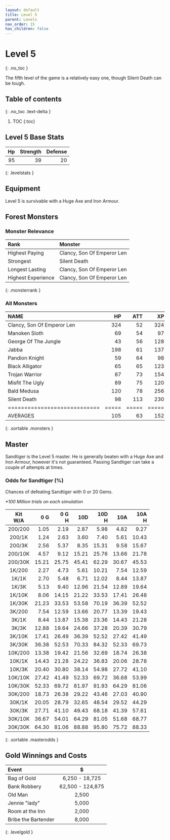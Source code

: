 ```yaml
---
layout: default
title: Level 5
parent: Levels
nav_order: 15
has_children: false
---
```

# Level 5
{: .no_toc }

The fifth level of the game is a relatively easy one, though Silent Death can be tough.

## Table of contents
{: .no_toc .text-delta }

1. TOC
{:toc}

## Level 5 Base Stats

| Hp | Strength | Defense |
|---:|---------:|--------:|
| 95 |       39 |      20 |
{: .levelstats }
  
## Equipment

Level 5 is survivable with a Huge Axe and Iron Armour.

## Forest Monsters

### Monster Relevance

| Rank               | Monster                    |
|:-------------------|:---------------------------|
| Highest Paying     | Clancy, Son Of Emperor Len |
| Strongest          | Silent Death               |
| Longest Lasting    | Clancy, Son Of Emperor Len |
| Highest Experience | Clancy, Son Of Emperor Len |
{: .monsterrank }
  
### All Monsters

| NAME                       |  HP | ATT |  XP |  GOLD | RARE | WEAPON            | 
|:---------------------------|----:|----:|----:|------:|:-----|:------------------|
| Clancy, Son Of Emperor Len | 324 |  52 | 324 | 4,764 | No   | Spiked Bull Whip  | 
| Manoken Sloth              |  69 |  54 |  97 | 2,452 | Yes  | Dripping Paws     | 
| George Of The Jungle       |  43 |  56 | 128 | 2,230 | No   | Echoing Screams   | 
| Jabba                      | 198 |  61 | 137 | 2,384 | No   | Whiplashing Tail  | 
| Pandion Knight             |  59 |  64 |  98 | 3,100 | No   | Orkos Broadsword  | 
| Black Alligator            |  65 |  65 | 123 | 3,245 | No   | Extra Sharp Teeth | 
| Trojan Warrior             |  87 |  73 | 154 | 3,432 | No   | Twin Swords       | 
| Misfit The Ugly            |  89 |  75 | 120 | 2,563 | No   | Strange Ideas     | 
| Bald Medusa                | 120 |  78 | 256 | 4,000 | No   | Glare Of Stone    | 
| Silent Death               |  98 | 113 | 230 | 4,711 | No   | Pale Smoke        | 
|============================|=====|=====|=====|=======|======|===================|
| AVERAGES                   | 105 |  63 | 152 | 2,989 |      |                   | 
{: .sortable .monsters }
  
## Master

Sandtiger is the Level 5 master. He is generally beaten with a Huge Axe and Iron Armour, however it's not guaranteed. Passing Sandtiger can take a couple of attempts at times.

### Odds for Sandtiger (%)

Chances of defeating Sandtiger with 0 or 20 Gems.  

*\*100 Million trials on each simulation*

| Kit<br>W/A | 0 G<br> | 0 G<br>H | 10D<br> | 10D<br>H | 10A<br> | 10A<br>H |
|:----------:|--------:|---------:|--------:|---------:|--------:|---------:|
| 200/200    |    1.05 |     2.19 |    2.87 |     5.98 |    4.82 |     9.27 |
| 200/1K     |    1.24 |     2.63 |    3.60 |     7.40 |    5.61 |    10.43 |
| 200/3K     |    2.56 |     5.37 |    8.35 |    15.31 |    9.58 |    15.67 |
| 200/10K    |    4.57 |     9.12 |   15.21 |    25.76 |   13.66 |    21.78 |
| 200/30K    |   15.21 |    25.75 |   45.41 |    62.29 |   30.67 |    45.53 |
| 1K/200     |    2.27 |     4.73 |    5.61 |    10.21 |    7.54 |    12.59 |
| 1K/1K      |    2.70 |     5.48 |    6.71 |    12.02 |    8.44 |    13.87 |
| 1K/3K      |    5.13 |     9.40 |   12.96 |    21.54 |   12.89 |    19.64 |
| 1K/10K     |    8.06 |    14.15 |   21.22 |    33.53 |   17.41 |    26.48 |
| 1K/30K     |   21.23 |    33.53 |   53.58 |    70.19 |   36.39 |    52.52 |
| 3K/200     |    7.54 |    12.59 |   13.66 |    20.77 |   13.39 |    19.43 |
| 3K/1K      |    8.44 |    13.87 |   15.38 |    23.36 |   14.43 |    21.28 |
| 3K/3K      |   12.88 |    19.64 |   24.66 |    37.28 |   20.39 |    30.79 |
| 3K/10K     |   17.41 |    26.49 |   36.39 |    52.52 |   27.42 |    41.49 |
| 3K/30K     |   36.38 |    52.53 |   70.33 |    84.32 |   52.33 |    69.73 |
| 10K/200    |   13.38 |    19.42 |   21.56 |    32.69 |   18.74 |    26.38 |
| 10K/1K     |   14.43 |    21.28 |   24.22 |    36.83 |   20.06 |    28.78 |
| 10K/3K     |   20.40 |    30.80 |   38.14 |    54.98 |   27.72 |    41.10 |
| 10K/10K    |   27.42 |    41.49 |   52.33 |    69.72 |   36.68 |    53.99 |
| 10K/30K    |   52.33 |    69.72 |   81.97 |    91.93 |   64.29 |    81.06 |
| 30K/200    |   18.73 |    26.38 |   29.22 |    43.46 |   27.03 |    40.90 |
| 30K/1K     |   20.05 |    28.79 |   32.65 |    48.54 |   29.52 |    44.29 |
| 30K/3K     |   27.71 |    41.10 |   49.43 |    68.18 |   41.39 |    57.61 |
| 30K/10K    |   36.67 |    54.01 |   64.29 |    81.05 |   51.68 |    68.77 |
| 30K/30K    |   64.30 |    81.06 |   88.88 |    95.80 |   75.72 |    88.33 |
{: .sortable .masterodds }
  
## Gold Winnings and Costs

| Event               | $                |
|:--------------------|:----------------:|
| Bag of Gold         | 6,250 - 18,725   |
| Bank Robbery        | 62,500 - 124,875 |
| Old Man             | 2,500            |
| Jennie "lady"       | 5,000            |
| Room at the Inn     | 2,000            |
| Bribe the Bartender | 8,000            |
{: .levelgold }
  

